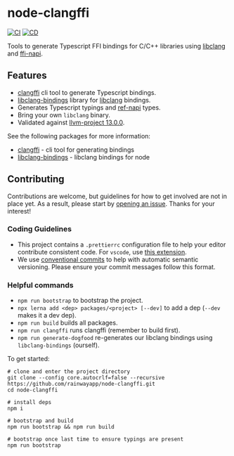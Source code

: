 # node-clangffi

[![CI](https://github.com/RainwayApp/node-clangffi/actions/workflows/ci.yml/badge.svg)](https://github.com/RainwayApp/node-clangffi/actions/workflows/ci.yml)
[![CD](https://github.com/RainwayApp/node-clangffi/actions/workflows/cd.yml/badge.svg)](https://github.com/RainwayApp/node-clangffi/actions/workflows/cd.yml)

Tools to generate Typescript FFI bindings for C/C++ libraries using [libclang](https://clang.llvm.org/doxygen/group__CINDEX.html) and [ffi-napi](https://github.com/node-ffi-napi/node-ffi-napi).

## Features

- [clangffi](./packages/clangffi) cli tool to generate Typescript bindings.
- [libclang-bindings](./packages/libclang-bindings) library for [libclang](https://clang.llvm.org/doxygen/group__CINDEX.html) bindings.
- Generates Typescript typings and [ref-napi](https://github.com/node-ffi-napi/ref-napi) types.
- Bring your own `libclang` binary.
- Validated against [llvm-project 13.0.0](./vendor).

See the following packages for more information:

- [clangffi](./packages/clangffi) - cli tool for generating bindings
- [libclang-bindings](./packages/libclang-bindings) - libclang bindings for node

## Contributing

Contributions are welcome, but guidelines for how to get involved are not in place yet. As a result, please start by [opening an issue](https://github.com/rainwayapp/node-clangffi/issues/new). Thanks for your interest!

### Coding Guidelines

- This project contains a `.prettierrc` configuration file to help your editor contribute consistent code. For `vscode`, use [this extension](https://marketplace.visualstudio.com/items?itemName=esbenp.prettier-vscode).
- We use [conventional commits](https://www.conventionalcommits.org/en/v1.0.0/) to help with automatic semantic versioning. Please ensure your commit messages follow this format.

### Helpful commands

- `npm run bootstrap` to bootstrap the project.
- `npx lerna add <dep> packages/<project> [--dev]` to add a dep (`--dev` makes it a dev dep).
- `npm run build` builds all packages.
- `npm run clangffi` runs clangffi (remember to build first).
- `npm run generate-dogfood` re-generates our libclang bindings using `libclang-bindings` (ourself).

To get started:

```
# clone and enter the project directory
git clone --config core.autocrlf=false --recursive https://github.com/rainwayapp/node-clangffi.git
cd node-clangffi

# install deps
npm i

# bootstrap and build
npm run bootstrap && npm run build

# bootstrap once last time to ensure typings are present
npm run bootstrap
```
